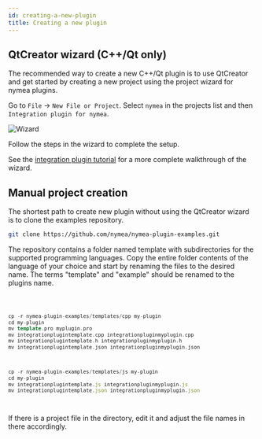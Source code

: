 ```yaml
---
id: creating-a-new-plugin
title: Creating a new plugin
---
```


<script>
    import Code from '../../../../_components/Code.svelte';
</script>

## QtCreator wizard (C++/Qt only)

The recommended way to create a new C++/Qt plugin is to use QtCreator and get started by creating a new project using the project wizard for nymea plugins.

Go to `File` -> `New File or Project`. Select `nymea` in the projects list and then `Integration plugin for nymea`.

![Wizard](/img/wizard1.png)

Follow the steps in the wizard to complete the setup.

See the [integration plugin tutorial](tutorial-integration) for a more complete walkthrough of the wizard.

## Manual project creation

The shortest path to create new plugin without using the QtCreator wizard is to clone the examples repository.

```bash
git clone https://github.com/nymea/nymea-plugin-examples.git
```
    
The repository contains a folder named template with subdirectories for the supported programming languages. Copy the entire folder contents of the language of your choice and start by renaming the files to the desired name. The terms "template" and "example" should be renamed to the plugins name.


<Code>

```C++
cp -r nymea-plugin-examples/templates/cpp my-plugin
cd my-plugin
mv template.pro myplugin.pro
mv integrationplugintemplate.cpp integrationpluginmyplugin.cpp
mv integrationplugintemplate.h integrationpluginmyplugin.h
mv integrationplugintemplate.json integrationpluginmyplugin.json
```

```JavaScript
cp -r nymea-plugin-examples/templates/js my-plugin
cd my-plugin
mv integrationplugintemplate.js integrationpluginmyplugin.js
mv integrationplugintemplate.json integrationpluginmyplugin.json
```

</Code>

If there is a project file in the directory, edit it and adjust the file names in there accordingly.

